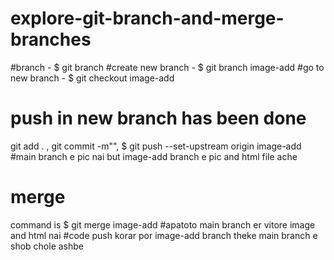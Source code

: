 # explore-git-branch-and-merge-branches

#branch - $ git branch
#create new branch - $ git branch image-add
#go to new branch - $ git checkout image-add
# push in new branch has been done
git add . , git commit -m"", $ git push --set-upstream origin image-add
#main branch e pic nai but image-add branch e pic and html file ache 
# merge
command is $ git merge image-add
#apatoto main branch er vitore image and html nai
#code push korar por image-add branch theke main branch e shob chole ashbe 
